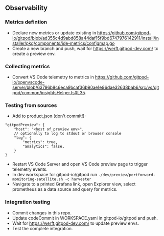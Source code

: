 ## Observability

### Metrics defintion
- Declare new metrics or update existing in https://github.com/gitpod-io/gitpod/blob/ad355c4d9abd858a44daf15f9bd6747976142911/install/installer/pkg/components/ide-metrics/configmap.go
- Create a new branch and push, wait for https://werft.gitpod-dev.com/ to create a preview env.

### Collecting metrics
- Convert VS Code telemetry to metrics in https://github.com/gitpod-io/openvscode-server/blob/63796b8c6eca9bcaf36b90ae1e96dae32638bab6/src/vs/gitpod/common/insightsHelper.ts#L35.

### Testing from sources
- Add to product.json (don't commit!):
```jsonc
"gitpodPreview": {
	"host": "<host of preview env>",
	// optionally to log to stdout or browser console
	"log": {
		"metrics": true,
		"analytics": false,
	}
}
```
- Restart VS Code Server and open VS Code preview page to trigger telemetry events.
- In dev workspace for gitpod-io/gitpod run `./dev/preview/portforward-monitoring-satellite.sh -c harvester`
- Navigate to a printed Grafana link, open Explorer view, select prometheus as a data source and query for metrics.

### Integration testing

- Commit changes in this repo.
- Update codeCommit in WORKSPACE.yaml in gitpod-io/gitpod and push.
- Wait for https://werft.gitpod-dev.com/ to update preview envs.
- Test the complete integration.
